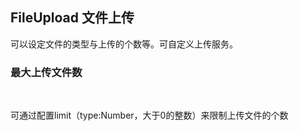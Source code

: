 <div class="demo-header">
<p class="overviewicon">
  <span class="wapi-form-fileupload"/>
</p>

## FileUpload 文件上传

<nova-uxlink widget-name="Fileupload"></nova-uxlink>

可以设定文件的类型与上传的个数等。可自定义上传服务。
</div>

### 最大上传文件数

<br>

可通过配置limit（type:Number，大于0的整数）来限制上传文件的个数
<nova-demo-view link="file-upload/max-file-count"></nova-demo-view>

<br>
